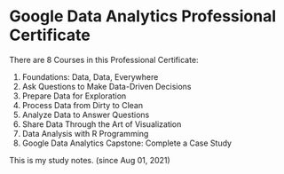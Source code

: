 # Google Data Analytics Professional Certificate

There are 8 Courses in this Professional Certificate:
1. Foundations: Data, Data, Everywhere
2. Ask Questions to Make Data-Driven Decisions
3. Prepare Data for Exploration
4. Process Data from Dirty to Clean
5. Analyze Data to Answer Questions
6. Share Data Through the Art of Visualization
7. Data Analysis with R Programming
8. Google Data Analytics Capstone: Complete a Case Study

This is my study notes. (since Aug 01, 2021)
